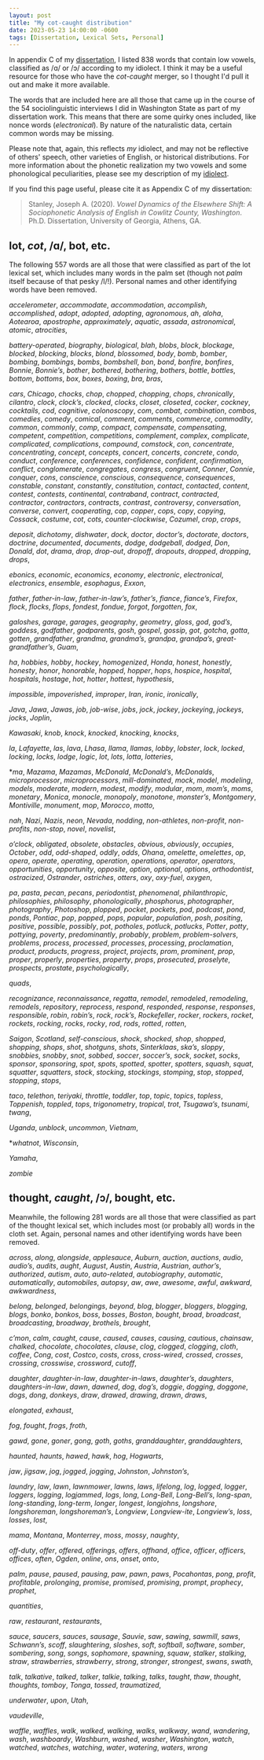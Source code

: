 ```yaml
---
layout: post
title: "My cot-caught distribution"
date: 2023-05-23 14:00:00 -0600
tags: [Dissertation, Lexical Sets, Personal]
---
```


In appendix C of my [dissertation](/pages/dissertation), I listed 838 words that contain low vowels, classified as /ɑ/ or /ɔ/ according to my idiolect. I think it may be a useful resource for those who have the *cot-caught* merger, so I thought I'd pull it out and make it more available. 

The words that are included here are all those that came up in the course of the 54 sociolinguistic interviews I did in Washington State as part of my dissertation work. This means that there are some quirky ones included, like nonce words (*electronical*). By nature of the naturalistic data, certain common words may be missing.

Please note that, again, this reflects *my* idiolect, and may not be reflective of others' speech, other varieties of English, or historical distributions. For more information about the phonetic realization my two vowels and some phonological peculiarities, please see my description of my [idiolect](/idiolect). 

If you find this page useful, please cite it as Appendix C of my dissertation: 

> Stanley, Joseph A. (2020). *Vowel Dynamics of the Elsewhere Shift: A Sociophonetic Analysis of English in Cowlitz County, Washington*. Ph.D. Dissertation, University of Georgia, Athens, GA.


## <sc>lot</sc>, *cot*, /ɑ/, <sc>bot</sc>, etc.

The following 557 words are all those that were classified as part of the <sc>lot</sc> lexical set, which includes many words in the <sc>palm</sc> set (though not *palm* itself because of that pesky /l/!). Personal names and other identifying words have been removed.

*accelerometer*, *accommodate*, *accommodation*, *accomplish*, *accomplished*, *adopt*, *adopted*, *adopting*, *agronomous*, *ah*, *aloha*, *Aotearoa*, *apostrophe*, *approximately*, *aquatic*, *assada*, *astronomical*, *atomic*, *atrocities*,

*battery-operated*, *biography*, *biological*, *blah*, *blobs*, *block*, *blockage*, *blocked*, *blocking*, *blocks*, *blond*, *blossomed*, *body*, *bomb*, *bomber*, *bombing*, *bombings*, *bombs*, *bombshell*, *bon*, *bond*, *bonfire*, *bonfires*, *Bonnie*, *Bonnie’s*, *bother*, *bothered*, *bothering*, *bothers*, *bottle*, *bottles*, *bottom*, *bottoms*, *box*, *boxes*, *boxing*, *bra*, *bras*,

*cars*, *Chicago*, *chocks*, *chop*, *chopped*, *chopping*, *chops*, *chronically*, *cilantro*, *clock*, *clock’s*, *clocked*, *clocks*, *closet*, *closeted*, *cocker*, *cockney*, *cocktails*, *cod*, *cognitive*, *colonoscopy*, *com*, *combat*, *combination*, *combos*, *comedies*, *comedy*, *comical*, *comment*, *comments*, *commerce*, *commodity*, *common*, *commonly*, *comp*, *compact*, *compensate*, *compensating*, *competent*, *competition*, *competitions*, *complement*, *complex*, *complicate*, *complicated*, *complications*, *compound*, *comstock*, *con*, *concentrate*, *concentrating*, *concept*, *concepts*, *concert*, *concerts*, *concrete*, *condo*, *conduct*, *conference*, *conferences*, *confidence*, *confident*, *confirmation*, *conflict*, *conglomerate*, *congregates*, *congress*, *congruent*, *Conner*, *Connie*, *conquer*, *cons*, *conscience*, *conscious*, *consequence*, *consequences*, *constable*, *constant*, *constantly*, *constitution*, *contact*, *contacted*, *content*, *contest*, *contests*, *continental*, *contraband*, *contract*, *contracted*, *contractor*, *contractors*, *contracts*, *contrast*, *controversy*, *conversation*, *converse*, *convert*, *cooperating*, *cop*, *copper*, *cops*, *copy*, *copying*, *Cossack*, *costume*, *cot*, *cots*, *counter-clockwise*, *Cozumel*, *crop*, *crops*,

*deposit*, *dichotomy*, *dishwater*, *dock*, *doctor*, *doctor’s*, *doctorate*, *doctors*, *doctrine*, *documented*, *documents*, *dodge*, *dodgeball*, *dodged*, *Don*, *Donald*, *dot*, *drama*, *drop*, *drop-out*, *dropoff*, *dropouts*, *dropped*, *dropping*, *drops*,

*ebonics*, *economic*, *economics*, *economy*, *electronic*, *electronical*, *electronics*, *ensemble*, *esophagus*, *Exxon*,

*father*, *father-in-law*, *father-in-law’s*, *father’s*, *fiance*, *fiance’s*, *Firefox*, *flock*, *flocks*, *flops*, *fondest*, *fondue*, *forgot*, *forgotten*, *fox*,

*galoshes*, *garage*, *garages*, *geography*, *geometry*, *gloss*, *god*, *god’s*, *goddess*, *godfather*, *godparents*, *gosh*, *gospel*, *gossip*, *got*, *gotcha*, *gotta*, *gotten*, *grandfather*, *grandma*, *grandma’s*, *grandpa*, *grandpa’s*, *great-grandfather’s*, *Guam*,

*ha*, *hobbies*, *hobby*, *hockey*, *homogenized*, *Honda*, *honest*, *honestly*, *honesty*, *honor*, *honorable*, *hopped*, *hopper*, *hops*, *hospice*, *hospital*, *hospitals*, *hostage*, *hot*, *hotter*, *hottest*, *hypothesis*,

*impossible*, *impoverished*, *improper*, *Iran*, *ironic*, *ironically*,

*Java*, *Jawa*, *Jawas*, *job*, *job-wise*, *jobs*, *jock*, *jockey*, *jockeying*, *jockeys*, *jocks*, *Joplin*,

*Kawasaki*, *knob*, *knock*, *knocked*, *knocking*, *knocks*,

*la*, *Lafayette*, *las*, *lava*, *Lhasa*, *llama*, *llamas*, *lobby*, *lobster*, *lock*, *locked*, *locking*, *locks*, *lodge*, *logic*, *lot*, *lots*, *lotta*, *lotteries*,

**ma*, *Mazama*, *Mazamas*, *McDonald*, *McDonald’s*, *McDonalds*, *microprocessor*, *microprocessors*, *mill-dominated*, *mock*, *model*, *modeling*, *models*, *moderate*, *modern*, *modest*, *modify*, *modular*, *mom*, *mom’s*, *moms*, *monetary*, *Monica*, *monocle*, *monopoly*, *monotone*, *monster’s*, *Montgomery*, *Montiville*, *monument*, *mop*, *Morocco*, *motto*,

*nah*, *Nazi*, *Nazis*, *neon*, *Nevada*, *nodding*, *non-athletes*, *non-profit*, *non-profits*, *non-stop*, *novel*, *novelist*,

*o’clock*, *obligated*, *obsolete*, *obstacles*, *obvious*, *obviously*, *occupies*, *October*, *odd*, *odd-shaped*, *oddly*, *odds*, *Ohana*, *omelette*, *omelettes*, *op*, *opera*, *operate*, *operating*, *operation*, *operations*, *operator*, *operators*, *opportunities*, *opportunity*, *opposite*, *option*, *optional*, *options*, *orthodontist*, *ostracized*, *Ostrander*, *ostriches*, *otters*, *oxy*, *oxy-fuel*, *oxygen*,

*pa*, *pasta*, *pecan*, *pecans*, *periodontist*, *phenomenal*, *philanthropic*, *philosophies*, *philosophy*, *phonologically*, *phosphorus*, *photographer*, *photography*, *Photoshop*, *plopped*, *pocket*, *pockets*, *pod*, *podcast*, *pond*, *ponds*, *Pontiac*, *pop*, *popped*, *pops*, *popular*, *population*, *posh*, *positing*, *positive*, *possible*, *possibly*, *pot*, *potholes*, *potluck*, *potlucks*, *Potter*, *potty*, *pottying*, *poverty*, *predominantly*, *probably*, *problem*, *problem-solvers*, *problems*, *process*, *processed*, *processes*, *processing*, *proclamation*, *product*, *products*, *progress*, *project*, *projects*, *prom*, *prominent*, *prop*, *proper*, *properly*, *properties*, *property*, *props*, *prosecuted*, *proselyte*, *prospects*, *prostate*, *psychologically*,

*quads*,

*recognizance*, *reconnaissance*, *regatta*, *remodel*, *remodeled*, *remodeling*, *remodels*, *repository*, *reprocess*, *respond*, *responded*, *response*, *responses*, *responsible*, *robin*, *robin’s*, *rock*, *rock’s*, *Rockefeller*, *rocker*, *rockers*, *rocket*, *rockets*, *rocking*, *rocks*, *rocky*, *rod*, *rods*, *rotted*, *rotten*,

*Saigon*, *Scotland*, *self-conscious*, *shock*, *shocked*, *shop*, *shopped*, *shopping*, *shops*, *shot*, *shotguns*, *shots*, *Sinterklaas*, *ska’s*, *sloppy*, *snobbies*, *snobby*, *snot*, *sobbed*, *soccer*, *soccer’s*, *sock*, *socket*, *socks*, *sponsor*, *sponsoring*, *spot*, *spots*, *spotted*, *spotter*, *spotters*, *squash*, *squat*, *squatter*, *squatters*, *stock*, *stocking*, *stockings*, *stomping*, *stop*, *stopped*, *stopping*, *stops*,

*taco*, *telethon*, *teriyaki*, *throttle*, *toddler*, *top*, *topic*, *topics*, *topless*, *Toppenish*, *toppled*, *tops*, *trigonometry*, *tropical*, *trot*, *Tsugawa’s*, *tsunami*, *twang*,

*Uganda*, *unblock*, *uncommon*, *Vietnam*,

**whatnot*, *Wisconsin*,

*Yamaha*,

*zombie*


## <sc>thought</sc>, *caught*, /ɔ/, <sc>bought</sc>, etc.

Meanwhile, the following 281 words are all those that were classified as part of the <sc>thought</sc> lexical set, which includes most (or probably all) words in the <sc>cloth</sc> set. Again, personal names and other identifying words have been removed.

*across*, *along*, *alongside*, *applesauce*, *Auburn*, *auction*, *auctions*, *audio*, *audio’s*, *audits*, *aught*, *August*, *Austin*, *Austria*, *Austrian*, *author’s*, *authorized*, *autism*, *auto*, *auto-related*, *autobiography*, *automatic*, *automatically*, *automobiles*, *autopsy*, *aw*, *awe*, *awesome*, *awful*, *awkward*, *awkwardness*,

*belong*, *belonged*, *belongings*, *beyond*, *blog*, *blogger*, *bloggers*, *blogging*, *blogs*, *bonko*, *bonkos*, *boss*, *bosses*, *Boston*, *bought*, *broad*, *broadcast*, *broadcasting*, *broadway*, *brothels*, *brought*,

*c’mon*, *calm*, *caught*, *cause*, *caused*, *causes*, *causing*, *cautious*, *chainsaw*, *chalked*, *chocolate*, *chocolates*, *clause*, *clog*, *clogged*, *clogging*, *cloth*, *coffee*, *Cong*, *cost*, *Costco*, *costs*, *cross*, *cross-wired*, *crossed*, *crosses*, *crossing*, *crosswise*, *crossword*, *cutoff*,

*daughter*, *daughter-in-law*, *daughter-in-laws*, *daughter’s*, *daughters*, *daughters-in-law*, *dawn*, *dawned*, *dog*, *dog’s*, *doggie*, *dogging*, *doggone*, *dogs*, *dong*, *donkeys*, *draw*, *drawed*, *drawing*, *drawn*, *draws*,

*elongated*, *exhaust*,

*fog*, *fought*, *frogs*, *froth*,

*gawd*, *gone*, *goner*, *gong*, *goth*, *goths*, *granddaughter*, *granddaughters*,

*haunted*, *haunts*, *hawed*, *hawk*, *hog*, *Hogwarts*,

*jaw*, *jigsaw*, *jog*, *jogged*, *jogging*, *Johnston*, *Johnston’s*,

*laundry*, *law*, *lawn*, *lawnmower*, *lawns*, *laws*, *lifelong*, *log*, *logged*, *logger*, *loggers*, *logging*, *logjammed*, *logs*, *long*, *Long-Bell*, *Long-Bell’s*, *long-span*, *long-standing*, *long-term*, *longer*, *longest*, *longjohns*, *longshore*, *longshoreman*, *longshoreman’s*, *Longview*, *Longview-ite*, *Longview’s*, *loss*, *losses*, *lost*,

*mama*, *Montana*, *Monterrey*, *moss*, *mossy*, *naughty*,

*off-duty*, *offer*, *offered*, *offerings*, *offers*, *offhand*, *office*, *officer*, *officers*, *offices*, *often*, *Ogden*, *online*, *ons*, *onset*, *onto*,

*palm*, *pause*, *paused*, *pausing*, *paw*, *pawn*, *paws*, *Pocahontas*, *pong*, *profit*, *profitable*, *prolonging*, *promise*, *promised*, *promising*, *prompt*, *prophecy*, *prophet*,

*quantities*,

*raw*, *restaurant*, *restaurants*,

*sauce*, *saucers*, *sauces*, *sausage*, *Sauvie*, *saw*, *sawing*, *sawmill*, *saws*, *Schwann’s*, *scoff*, *slaughtering*, *sloshes*, *soft*, *softball*, *software*, *somber*, *sombering*, *song*, *songs*, *sophomore*, *spawning*, *squaw*, *stalker*, *stalking*, *straw*, *strawberries*, *strawberry*, *strong*, *stronger*, *strongest*, *swans*, *swath*,

*talk*, *talkative*, *talked*, *talker*, *talkie*, *talking*, *talks*, *taught*, *thaw*, *thought*, *thoughts*, *tomboy*, *Tonga*, *tossed*, *traumatized*,

*underwater*, *upon*, *Utah*,

*vaudeville*,

*waffle*, *waffles*, *walk*, *walked*, *walking*, *walks*, *walkway*, *wand*, *wandering*, *wash*, *washboardy*, *Washburn*, *washed*, *washer*, *Washington*, *watch*, *watched*, *watches*, *watching*, *water*, *watering*, *waters*, *wrong*